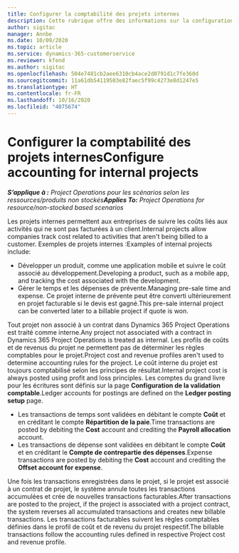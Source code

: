 ```yaml
---
title: Configurer la comptabilité des projets internes
description: Cette rubrique offre des informations sur la configuration des pratiques comptables pour des projets internes dans Project Operations.
author: sigitac
manager: Annbe
ms.date: 10/09/2020
ms.topic: article
ms.service: dynamics-365-customerservice
ms.reviewer: kfend
ms.author: sigitac
ms.openlocfilehash: 504e7481cb2aee6310cb4ace2d0791d1c7fe360d
ms.sourcegitcommit: 11a61db54119503e82faec5f99c4273e8d1247e5
ms.translationtype: HT
ms.contentlocale: fr-FR
ms.lasthandoff: 10/16/2020
ms.locfileid: "4075674"
---
```

# <a name="configure-accounting-for-internal-projects"></a><span data-ttu-id="2f3d1-103">Configurer la comptabilité des projets internes</span><span class="sxs-lookup"><span data-stu-id="2f3d1-103">Configure accounting for internal projects</span></span>

<span data-ttu-id="2f3d1-104">_**S’applique à :** Project Operations pour les scénarios selon les ressources/produits non stockés_</span><span class="sxs-lookup"><span data-stu-id="2f3d1-104">_**Applies To:** Project Operations for resource/non-stocked based scenarios_</span></span>

<span data-ttu-id="2f3d1-105">Les projets internes permettent aux entreprises de suivre les coûts liés aux activités qui ne sont pas facturées à un client.</span><span class="sxs-lookup"><span data-stu-id="2f3d1-105">Internal projects allow companies track cost related to activities that aren't being billed to a customer.</span></span> <span data-ttu-id="2f3d1-106">Exemples de projets internes :</span><span class="sxs-lookup"><span data-stu-id="2f3d1-106">Examples of internal projects include:</span></span>

- <span data-ttu-id="2f3d1-107">Développer un produit, comme une application mobile et suivre le coût associé au développement.</span><span class="sxs-lookup"><span data-stu-id="2f3d1-107">Developing a product, such as a mobile app, and tracking the cost associated with the development.</span></span>
- <span data-ttu-id="2f3d1-108">Gérer le temps et les dépenses de prévente.</span><span class="sxs-lookup"><span data-stu-id="2f3d1-108">Managing pre-sale time and expense.</span></span> <span data-ttu-id="2f3d1-109">Ce projet interne de prévente peut être converti ultérieurement en projet facturable si le devis est gagné.</span><span class="sxs-lookup"><span data-stu-id="2f3d1-109">This pre-sale internal project can be converted later to a billable project if quote is won.</span></span>

<span data-ttu-id="2f3d1-110">Tout projet non associé à un contrat dans Dynamics 365 Project Operations est traité comme interne.</span><span class="sxs-lookup"><span data-stu-id="2f3d1-110">Any project not associated with a contract in Dynamics 365 Project Operations is treated as internal.</span></span> <span data-ttu-id="2f3d1-111">Les profils de coûts et de revenus du projet ne permettent pas de déterminer les règles comptables pour le projet.</span><span class="sxs-lookup"><span data-stu-id="2f3d1-111">Project cost and revenue profiles aren't used to determine accounting rules for the project.</span></span> <span data-ttu-id="2f3d1-112">Le coût interne du projet est toujours comptabilisé selon les principes de résultat.</span><span class="sxs-lookup"><span data-stu-id="2f3d1-112">Internal project cost is always posted using profit and loss principles.</span></span> <span data-ttu-id="2f3d1-113">Les comptes du grand livre pour les écritures sont définis sur la page **Configuration de la validation comptable**.</span><span class="sxs-lookup"><span data-stu-id="2f3d1-113">Ledger accounts for postings are defined on the **Ledger posting setup** page.</span></span>

- <span data-ttu-id="2f3d1-114">Les transactions de temps sont validées en débitant le compte **Coût** et en créditant le compte **Répartition de la paie**.</span><span class="sxs-lookup"><span data-stu-id="2f3d1-114">Time transactions are posted by debiting the **Cost** account and crediting the **Payroll allocation** account.</span></span>
- <span data-ttu-id="2f3d1-115">Les transactions de dépense sont validées en débitant le compte **Coût** et en créditant le **Compte de contrepartie des dépenses**.</span><span class="sxs-lookup"><span data-stu-id="2f3d1-115">Expense transactions are posted by debiting the **Cost** account and crediting the **Offset account for expense**.</span></span>

<span data-ttu-id="2f3d1-116">Une fois les transactions enregistrées dans le projet, si le projet est associé à un contrat de projet, le système annule toutes les transactions accumulées et crée de nouvelles transactions facturables.</span><span class="sxs-lookup"><span data-stu-id="2f3d1-116">After transactions are posted to the project, if the project is associated with a project contract, the system reverses all accumulated transactions and creates new billable transactions.</span></span> <span data-ttu-id="2f3d1-117">Les transactions facturables suivent les règles comptables définies dans le profil de coût et de revenu du projet respectif.</span><span class="sxs-lookup"><span data-stu-id="2f3d1-117">The billable transactions follow the accounting rules defined in respective Project cost and revenue profile.</span></span>


